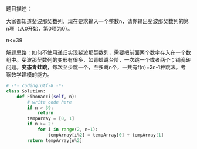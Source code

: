 题目描述：

大家都知道斐波那契数列，现在要求输入一个整数n，请你输出斐波那契数列的第n项（从0开始，第0项为0）。

n<=39

解题思路：如何不使用递归实现斐波那契数列，需要把前面两个数字存入在一个数组中。斐波那契数列的变形有很多，如青蛙跳台阶，一次跳一个或者两个；铺瓷砖问题。**变态青蛙跳**，每次至少跳一个，至多跳n个，一共有f(n)=2n-1种跳法。考察数学建模的能力。

```python
# -*- coding:utf-8 -*-
class Solution:
    def Fibonacci(self, n):
        # write code here
        if n > 39:
            return
        tempArray = [0, 1]
        if n >= 2:
            for i in range(2, n+1):
                tempArray[i%2] = tempArray[0] + tempArray[1]
        return tempArray[n%2]
```

